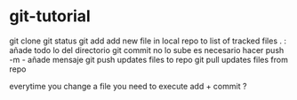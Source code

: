 # git-tutorial

git clone 
git status
git add
  add new file in local repo to list of tracked files
  .   : añade todo lo del directorio
git commit
  no lo sube
  es necesario hacer push
  -m - añade mensaje
git push
  updates files to repo
git pull
  updates files from repo

everytime you change a file you need to execute add + commit ?
